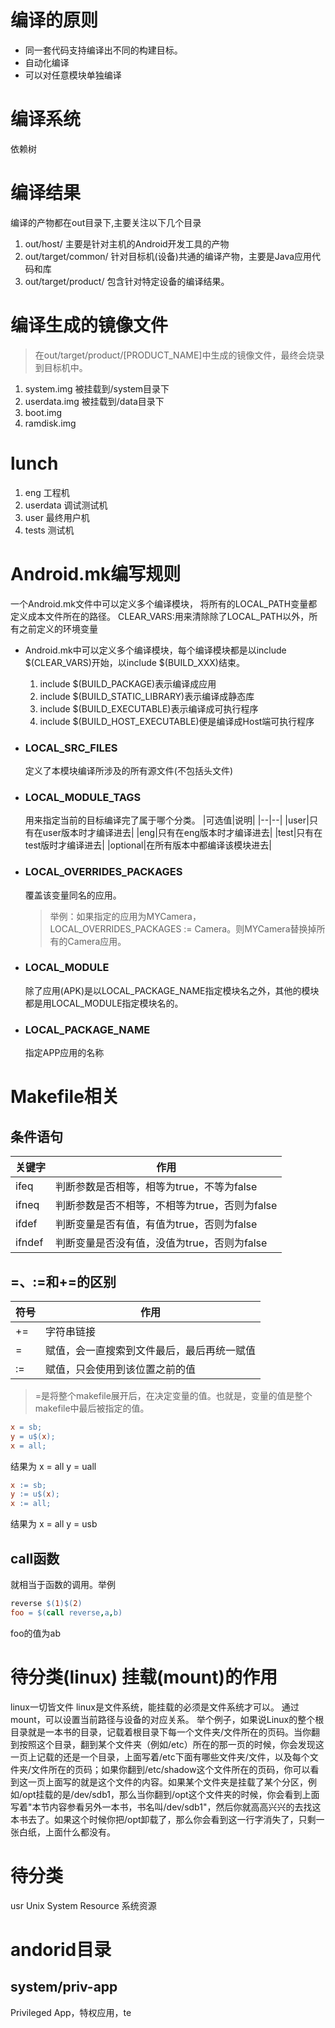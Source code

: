 # 编译的原则
- 同一套代码支持编译出不同的构建目标。
- 自动化编译
- 可以对任意模块单独编译

# 编译系统
依赖树
# 编译结果
编译的产物都在out目录下,主要关注以下几个目录
1. out/host/
   主要是针对主机的Android开发工具的产物
2. out/target/common/
   针对目标机(设备)共通的编译产物，主要是Java应用代码和库
3. out/target/product/
   包含针对特定设备的编译结果。

# 编译生成的镜像文件
> 在out/target/product/[PRODUCT_NAME]中生成的镜像文件，最终会烧录到目标机中。
1. system.img
   被挂载到/system目录下
2. userdata.img
   被挂载到/data目录下
3. boot.img
4. ramdisk.img
   
# lunch
1. eng 工程机
2. userdata 调试测试机
3. user 最终用户机
4. tests 测试机
   
# Android.mk编写规则
一个Android.mk文件中可以定义多个编译模块，
将所有的LOCAL_PATH变量都定义成本文件所在的路径。
CLEAR_VARS:用来清除除了LOCAL_PATH以外，所有之前定义的环境变量
- Android.mk中可以定义多个编译模块，每个编译模块都是以include $(CLEAR_VARS)开始，以include $(BUILD_XXX)结束。
  1. include $(BUILD_PACKAGE)表示编译成应用
  2. include $(BUILD_STATIC_LIBRARY)表示编译成静态库
  3. include $(BUILD_EXECUTABLE)表示编译成可执行程序
  4. include $(BUILD_HOST_EXECUTABLE)便是编译成Host端可执行程序

- ### LOCAL_SRC_FILES
  定义了本模块编译所涉及的所有源文件(不包括头文件)

- ### LOCAL_MODULE_TAGS
  用来指定当前的目标编译完了属于哪个分类。
|可选值|说明|
|--|--|
|user|只有在user版本时才编译进去|
|eng|只有在eng版本时才编译进去|
|test|只有在test版时才编译进去|
|optional|在所有版本中都编译该模块进去|
- ### LOCAL_OVERRIDES_PACKAGES
  覆盖该变量同名的应用。
  > 举例：如果指定的应用为MYCamera，LOCAL_OVERRIDES_PACKAGES := Camera。则MYCamera替换掉所有的Camera应用。
- ### LOCAL_MODULE
  除了应用(APK)是以LOCAL_PACKAGE_NAME指定模块名之外，其他的模块都是用LOCAL_MODULE指定模块名的。
- ### LOCAL_PACKAGE_NAME
  指定APP应用的名称

# Makefile相关
## 条件语句
|关键字|作用|
|--|--|
|ifeq|判断参数是否相等，相等为true，不等为false|
|ifneq|判断参数是否不相等，不相等为true，否则为false|
|ifdef|判断变量是否有值，有值为true，否则为false|
|ifndef|判断变量是否没有值，没值为true，否则为false|

## =、:=和+=的区别
|符号|作用|
|--|--|
|+=|字符串链接|
|=|赋值，会一直搜索到文件最后，最后再统一赋值|
|:=|赋值，只会使用到该位置之前的值|
> =是将整个makefile展开后，在决定变量的值。也就是，变量的值是整个makefile中最后被指定的值。

```makefile
x = sb;
y = u$(x);
x = all;
```
结果为 x = all y = uall

```makefile
x := sb;
y := u$(x);
x := all;
```
结果为 x = all y = usb

## call函数
就相当于函数的调用。举例
```makefile
reverse $(1)$(2)
foo = $(call reverse,a,b)
```
foo的值为ab



# 待分类(linux) 挂载(mount)的作用
linux一切皆文件
linux是文件系统，能挂载的必须是文件系统才可以。
通过mount，可以设置当前路径与设备的对应关系。
举个例子，如果说Linux的整个根目录就是一本书的目录，记载着根目录下每一个文件夹/文件所在的页码。当你翻到按照这个目录，翻到某个文件夹（例如/etc）所在的那一页的时候，你会发现这一页上记载的还是一个目录，上面写着/etc下面有哪些文件夹/文件，以及每个文件夹/文件所在的页码；如果你翻到/etc/shadow这个文件所在的页码，你可以看到这一页上面写的就是这个文件的内容。如果某个文件夹是挂载了某个分区，例如/opt挂载的是/dev/sdb1，那么当你翻到/opt这个文件夹的时候，你会看到上面写着"本节内容参看另外一本书，书名叫/dev/sdb1"，然后你就高高兴兴的去找这本书去了。如果这个时候你把/opt卸载了，那么你会看到这一行字消失了，只剩一张白纸，上面什么都没有。

# 待分类
usr Unix System Resource
系统资源

# andorid目录
## system/priv-app
Privileged App，特权应用，te